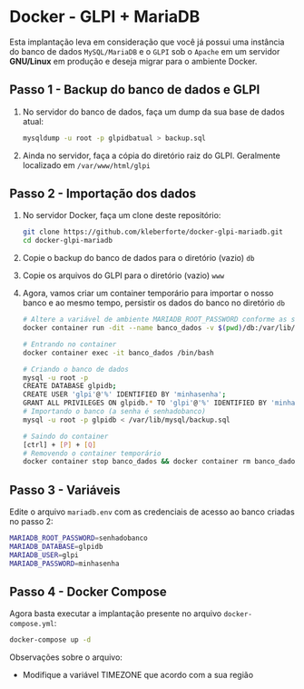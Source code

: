 # Docker - GLPI + MariaDB

Esta implantação leva em consideração que você já possui uma instância do banco de dados `MySQL/MariaDB` e o `GLPI` sob o `Apache` em um servidor **GNU/Linux** em produção e deseja migrar para o ambiente Docker.

## Passo 1 - Backup do banco de dados e GLPI

1. No servidor do banco de dados, faça um dump da sua base de dados atual:

   ```bash
   mysqldump -u root -p glpidbatual > backup.sql
   ```

2. Ainda no servidor, faça a cópia do diretório raiz do GLPI. Geralmente localizado em `/var/www/html/glpi`

## Passo 2 - Importação dos dados

1. No servidor Docker, faça um clone deste repositório:

   ```bash
   git clone https://github.com/kleberforte/docker-glpi-mariadb.git
   cd docker-glpi-mariadb
   ```

2. Copie o backup do banco de dados para o diretório (vazio) `db`

3. Copie os arquivos do GLPI para o diretório (vazio) `www`

4. Agora, vamos criar um container temporário para importar o nosso banco e ao mesmo tempo, persistir os dados do banco no diretório `db`

   ```bash
   # Altere a variável de ambiente MARIADB_ROOT_PASSWORD conforme as suas necessidades
   docker container run -dit --name banco_dados -v $(pwd)/db:/var/lib/mysql -e MARIADB_ROOT_PASSWORD=senhadobanco mariadb:10.8
   ```
   ```bash
   # Entrando no container
   docker container exec -it banco_dados /bin/bash
   ```
   ```bash
   # Criando o banco de dados
   mysql -u root -p
   CREATE DATABASE glpidb;
   CREATE USER 'glpi'@'%' IDENTIFIED BY 'minhasenha';
   GRANT ALL PRIVILEGES ON glpidb.* TO 'glpi'@'%' IDENTIFIED BY 'minhasenha'
   # Importando o banco (a senha é senhadobanco)
   mysql -u root -p glpidb < /var/lib/mysql/backup.sql
   ```
   ```bash
   # Saindo do container
   [ctrl] + [P] + [Q]
   # Removendo o container temporário
   docker container stop banco_dados && docker container rm banco_dados
   ```

## Passo 3 - Variáveis

Edite o arquivo `mariadb.env` com as credenciais de acesso ao banco criadas no passo 2:

```bash
MARIADB_ROOT_PASSWORD=senhadobanco
MARIADB_DATABASE=glpidb
MARIADB_USER=glpi
MARIADB_PASSWORD=minhasenha
```

## Passo 4 - Docker Compose

Agora basta executar a implantação presente no arquivo `docker-compose.yml`:

```bash
docker-compose up -d
```

Observações sobre o arquivo:

- Modifique a variável TIMEZONE que acordo com a sua região
